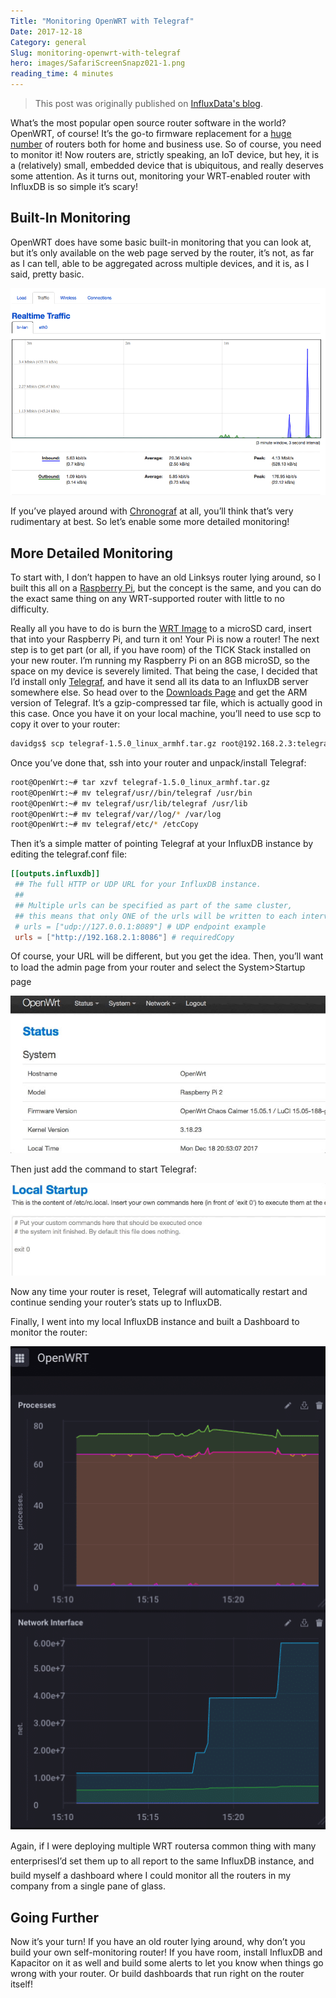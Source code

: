 ```yaml
---
Title: "Monitoring OpenWRT with Telegraf"
Date: 2017-12-18
Category: general
Slug: monitoring-openwrt-with-telegraf
hero: images/SafariScreenSnapz021-1.png
reading_time: 4 minutes
---
```


> This post was originally published on [InfluxData's blog](https://www.influxdata.com/blog/monitoring-openwrt-with-telegraf/).

What’s the most popular open source router software in the world? OpenWRT, of course! It’s the go-to firmware replacement for a [huge number](https://wiki.openwrt.org/toh/start) of routers both for home and business use. So of course, you need to monitor it! Now routers are, strictly speaking, an IoT device, but hey, it is a (relatively) small, embedded device that is ubiquitous, and really deserves some attention. As it turns out, monitoring your WRT-enabled router with InfluxDB is so simple it’s scary!

## Built-In Monitoring

OpenWRT does have some basic built-in monitoring that you can look at, but it’s only available on the web page served by the router, it’s not, as far as I can tell, able to be aggregated across multiple devices, and it is, as I said, pretty basic.

![OpenWRT Monitoring](images/SafariScreenSnapz021-1.png)

If you’ve played around with [Chronograf](https://w2.influxdata.com/time-series-platform/chronograf/) at all, you’ll think that’s very rudimentary at best. So let’s enable some more detailed monitoring!

## More Detailed Monitoring

To start with, I don’t happen to have an old Linksys router lying around, so I built this all on a [Raspberry Pi](https://wiki.openwrt.org/toh/raspberry_pi_foundation/raspberry_pi), but the concept is the same, and you can do the exact same thing on any WRT-supported router with little to no difficulty.

Really all you have to do is burn the [WRT Image](https://wiki.openwrt.org/toh/raspberry_pi_foundation/raspberry_pi) to a microSD card, insert that into your Raspberry Pi, and turn it on! Your Pi is now a router! The next step is to get part (or all, if you have room) of the TICK Stack installed on your new router. I’m running my Raspberry Pi on an 8GB microSD, so the space on my device is severely limited. That being the case, I decided that I’d install only [Telegraf](https://w2.influxdata.com/time-series-platform/telegraf/), and have it send all its data to an InfluxDB server somewhere else. So head over to the [Downloads Page](https://portal.influxdata.com/downloads) and get the ARM version of Telegraf. It’s a gzip-compressed tar file, which is actually good in this case. Once you have it on your local machine, you’ll need to use scp to copy it over to your router:

```bash
davidgs$ scp telegraf-1.5.0_linux_armhf.tar.gz root@192.168.2.3:telegraf-1.5.0_linux_armhf.tar.gzCopy
```

Once you’ve done that, ssh into your router and unpack/install Telegraf:

```bash
root@OpenWrt:~# tar xzvf telegraf-1.5.0_linux_armhf.tar.gz
root@OpenWrt:~# mv telegraf/usr//bin/telegraf /usr/bin
root@OpenWrt:~# mv telegraf/usr/lib/telegraf /usr/lib
root@OpenWrt:~# mv telegraf/var//log/* /var/log
root@OpenWrt:~# mv telegraf/etc/* /etcCopy
```

Then it’s a simple matter of pointing Telegraf at your InfluxDB instance by editing the telegraf.conf file:

```toml
[[outputs.influxdb]]
 ## The full HTTP or UDP URL for your InfluxDB instance.
 ##
 ## Multiple urls can be specified as part of the same cluster,
 ## this means that only ONE of the urls will be written to each interval.
 # urls = ["udp://127.0.0.1:8089"] # UDP endpoint example
 urls = ["http://192.168.2.1:8086"] # requiredCopy
```

Of course, your URL will be different, but you get the idea. Then, you’ll want to load the admin page from your router and select the System>Startup page

![Startup Configuration](images/StartupConf-img.jpg)

Then just add the command to start Telegraf:

![Configure Telegraf](images/ConfigTelegraf.jpg)

Now any time your router is reset, Telegraf will automatically restart and continue sending your router’s stats up to InfluxDB.

Finally, I went into my local InfluxDB instance and built a Dashboard to monitor the router:

![OpenWRT telemetry](images/SafariScreenSnapz022.png)

Again, if I were deploying multiple WRT routersa common thing with many enterprisesI’d set them up to all report to the same InfluxDB instance, and build myself a dashboard where I could monitor all the routers in my company from a single pane of glass.

## Going Further

Now it’s your turn! If you have an old router lying around, why don’t you build your own self-monitoring router! If you have room, install InfluxDB and Kapacitor on it as well and build some alerts to let you know when things go wrong with your router. Or build dashboards that run right on the router itself!